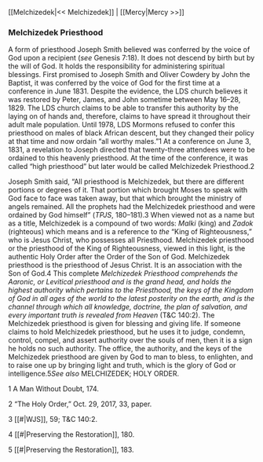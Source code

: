 [[Melchizedek|<< Melchizedek]]  |  [[Mercy|Mercy >>]]

### Melchizedek Priesthood
A form of priesthood Joseph Smith believed was conferred by the voice of God upon a recipient (*see* Genesis 7:18). It does not descend by birth but by the will of God. It holds the responsibility for administering spiritual blessings. First promised to Joseph Smith and Oliver Cowdery by John the Baptist, it was conferred by the voice of God for the first time at a conference in June 1831. Despite the evidence, the LDS church believes it was restored by Peter, James, and John sometime between May 16–28, 1829. The LDS church claims to be able to transfer this authority by the laying on of hands and, therefore, claims to have spread it throughout their adult male population. Until 1978, LDS Mormons refused to confer this priesthood on males of black African descent, but they changed their policy at that time and now ordain “all worthy males.”1 At a conference on June 3, 1831, a revelation to Joseph directed that twenty-three attendees were to be ordained to this heavenly priesthood. At the time of the conference, it was called “high priesthood” but later would be called Melchizedek Priesthood.2

Joseph Smith said, “All priesthood is Melchizedek, but there are different portions or degrees of it. That portion which brought Moses to speak with God face to face was taken away, but that which brought the ministry of angels remained. All the prophets had the Melchizedek priesthood and were ordained by God himself” (*TPJS*, 180–181).3 When viewed not as a name but as a title, Melchizedek is a compound of two words: *Malki* (king) and *Zadok* (righteous) which means and is a reference to *the* “King of Righteousness,” who is Jesus Christ, who possesses all Priesthood. Melchizedek priesthood or the priesthood of the King of Righteousness, viewed in this light, is the authentic Holy Order after the Order of the Son of God. Melchizedek priesthood is the priesthood of Jesus Christ. It is an association with the Son of God.4 This complete *Melchizedek Priesthood comprehends the Aaronic, or Levitical priesthood and is the grand head, and holds the highest authority which pertains to the Priesthood, the keys of the Kingdom of God in all ages of the world to the latest posterity on the earth, and is the channel through which all knowledge, doctrine, the plan of salvation, and every important truth is revealed from Heaven* (T&C 140:2). The Melchizedek priesthood is given for blessing and giving life. If someone claims to hold Melchizedek priesthood, but he uses it to judge, condemn, control, compel, and assert authority over the souls of men, then it is a sign he holds no such authority. The office, the authority, and the keys of the Melchizedek priesthood are given by God to man to bless, to enlighten, and to raise one up by bringing light and truth, which is the glory of God or intelligence.5*See also* MELCHIZEDEK; HOLY ORDER.



1 A Man Without Doubt, 174.


2 “The Holy Order,” Oct. 29, 2017, 33, paper.


3
[[#|WJS]], 59; T&C 140:2.


4
[[#|Preserving the Restoration]], 180.


5
[[#|Preserving the Restoration]], 183.